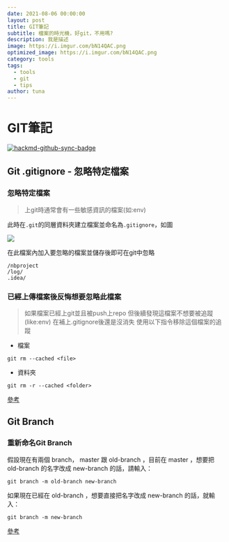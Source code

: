```yaml
---
date: 2021-08-06 00:00:00
layout: post
title: GIT筆記
subtitle: 檔案的時光機，好git，不用嗎?
description: 我是描述
image: https://i.imgur.com/bN14QAC.png
optimized_image: https://i.imgur.com/bN14QAC.png
category: tools
tags:
  - tools
  - git
  - tips
author: tuna
---
```

# GIT筆記

[![hackmd-github-sync-badge](https://hackmd.io/SL7V0FCgQcmHvf2V1ylh8A/badge)](https://hackmd.io/SL7V0FCgQcmHvf2V1ylh8A)

## Git .gitignore - 忽略特定檔案

### 忽略特定檔案
> 上git時通常會有一些敏感資訊的檔案(如:env)

此時在`.git`的同層資料夾建立檔案並命名為`.gitignore`，如圖

![](https://i.imgur.com/hE05vEj.png)

在此檔案內加入要忽略的檔案並儲存後即可在git中忽略
```
/nbproject  
/log/  
.idea/
```

### 已經上傳檔案後反悔想要忽略此檔案
> 如果檔案已經上git並且被push上repo 但後續發現這檔案不想要被追蹤(like:env) 
在補上.gitignore後還是沒消失 使用以下指令移除這個檔案的追蹤

- 檔案
```
git rm --cached <file>
```
- 資料夾
```
git rm -r --cached <folder>
```

[參考](https://stackoverflow.com/questions/1274057/how-can-i-make-git-forget-about-a-file-that-was-tracked-but-is-now-in-gitign)

## Git Branch
### 重新命名Git Branch
假設現在有兩個 branch， master 跟 old-branch ，目前在 master ，想要把 old-branch 的名字改成 new-branch 的話，請輸入：
```shell
git branch -m old-branch new-branch
```
如果現在已經在 old-branch ，想要直接把名字改成 new-branch 的話，就輸入：
```shell
git branch -m new-branch
```
[參考](https://fredchiu.wordpress.com/2011/12/28/%E9%87%8D%E6%96%B0%E5%91%BD%E5%90%8D-rename-git-branch/)

